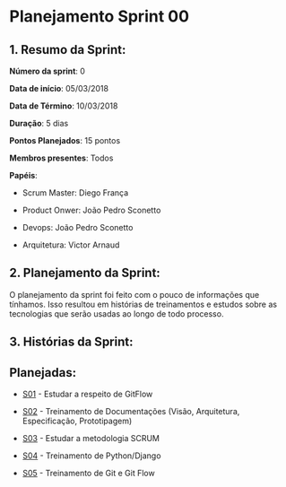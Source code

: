 # Planejamento Sprint 00

## 1. Resumo da Sprint:


__Número da sprint__: 0

__Data de início__: 05/03/2018

__Data de Término__: 10/03/2018

__Duração__: 5 dias

__Pontos Planejados__: 15 pontos 

__Membros presentes__: Todos

__Papéis__:

* Scrum Master: Diego França

* Product Onwer: João Pedro Sconetto

* Devops: João Pedro Sconetto

* Arquitetura: Victor Arnaud 



## 2. Planejamento da Sprint:

O planejamento da sprint foi feito com o pouco de informações que tínhamos. Isso resultou em histórias de treinamentos e estudos sobre as tecnologias que serão usadas ao longo de todo processo.


## 3. Histórias da Sprint:
	
## Planejadas:

* [S01](https://github.com/fga-gpp-mds/2018.1-Dr-Down/issues/19) - Estudar a respeito de GitFlow
 
* [S02](https://github.com/fga-gpp-mds/2018.1-Dr-Down/issues/21) - Treinamento de Documentações  (Visão, Arquitetura, Especificação, Prototipagem)

* [S03](https://github.com/fga-gpp-mds/2018.1-Dr-Down/issues/22) - Estudar a metodologia SCRUM

* [S04](https://github.com/fga-gpp-mds/2018.1-Dr-Down/issues/14) - Treinamento de Python/Django

* [S05](https://github.com/fga-gpp-mds/2018.1-Dr-Down/issues/6) - Treinamento de Git e Git Flow
	

